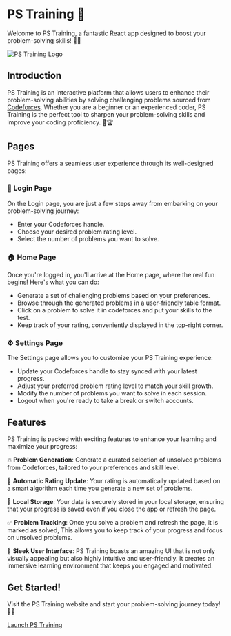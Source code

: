 # PS Training 🚀

Welcome to PS Training, a fantastic React app designed to boost your problem-solving skills! 🧠💪

![PS Training Logo](https://efraimnabil.github.io/PS-Training/assets/images/logo.png)

## Introduction

PS Training is an interactive platform that allows users to enhance their problem-solving abilities by solving challenging problems sourced from [Codeforces](https://codeforces.com/). Whether you are a beginner or an experienced coder, PS Training is the perfect tool to sharpen your problem-solving skills and improve your coding proficiency. 🎯🏆

## Pages

PS Training offers a seamless user experience through its well-designed pages:

### 🚪 Login Page

On the Login page, you are just a few steps away from embarking on your problem-solving journey:

- Enter your Codeforces handle.
- Choose your desired problem rating level.
- Select the number of problems you want to solve.

### 🏠 Home Page

Once you're logged in, you'll arrive at the Home page, where the real fun begins! Here's what you can do:

- Generate a set of challenging problems based on your preferences.
- Browse through the generated problems in a user-friendly table format.
- Click on a problem to solve it in codeforces and put your skills to the test.
- Keep track of your rating, conveniently displayed in the top-right corner.

### ⚙️ Settings Page

The Settings page allows you to customize your PS Training experience:

- Update your Codeforces handle to stay synced with your latest progress.
- Adjust your preferred problem rating level to match your skill growth.
- Modify the number of problems you want to solve in each session.
- Logout when you're ready to take a break or switch accounts.

## Features

PS Training is packed with exciting features to enhance your learning and maximize your progress:

🔥 **Problem Generation**: Generate a curated selection of unsolved problems from Codeforces, tailored to your preferences and skill level.

🔄 **Automatic Rating Update**: Your rating is automatically updated based on a smart algorithm each time you generate a new set of problems.

💾 **Local Storage**: Your data is securely stored in your local storage, ensuring that your progress is saved even if you close the app or refresh the page.

✅ **Problem Tracking**: Once you solve a problem and refresh the page, it is marked as solved, This allows you to keep track of your progress and focus on unsolved problems.

🎨 **Sleek User Interface**: PS Training boasts an amazing UI that is not only visually appealing but also highly intuitive and user-friendly. It creates an immersive learning environment that keeps you engaged and motivated.

## Get Started!

Visit the PS Training website and start your problem-solving journey today! 🚀🔥

[Launch PS Training](https://efraimnabil.github.io/PS-Training/)